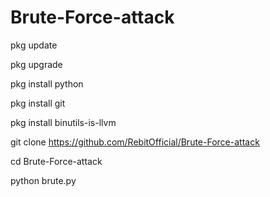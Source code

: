 # Brute-Force-attack
pkg update 

pkg upgrade 

pkg install python 

pkg install git 

pkg install binutils-is-llvm

git clone https://github.com/RebitOfficial/Brute-Force-attack

cd Brute-Force-attack

python brute.py
